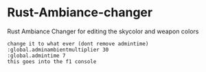 # Rust-Ambiance-changer
Rust Ambiance Changer for editing the skycolor and weapon colors


```
change it to what ever (dont remove admintime)
:global.adminambientmultiplier 30 
:global.admintime 7
this goes into the f1 console
```
